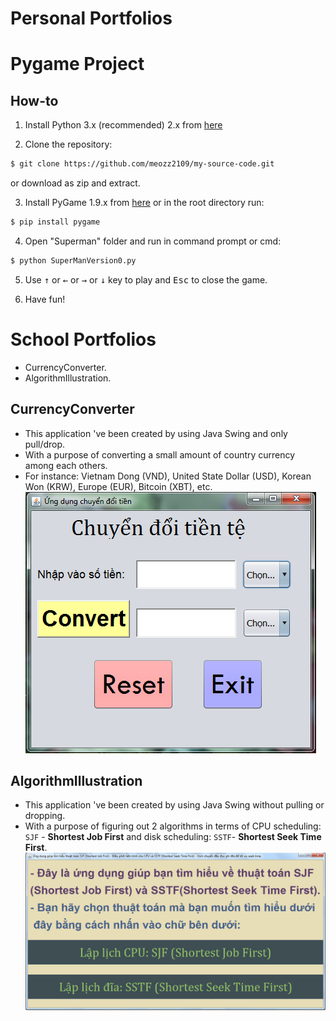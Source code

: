# Personal Portfolios
# Pygame Project
## How-to

1. Install Python 3.x (recommended) 2.x from [here](https://www.python.org/download/releases/)

2. Clone the repository:

```bash
$ git clone https://github.com/meozz2109/my-source-code.git
```

or download as zip and extract.

3. Install PyGame 1.9.x from [here](http://www.pygame.org/download.shtml) or in the root directory run:

```bash
$ pip install pygame
```
4. Open "Superman" folder and run in command prompt or cmd:

```bash
$ python SuperManVersion0.py
```
5. Use <kbd>&uarr;</kbd> or <kbd>&larr;</kbd> or <kbd>&rarr;</kbd> or <kbd>&darr;</kbd> key to play and <kbd>Esc</kbd> to close the game.

6. Have fun!

# School Portfolios
* CurrencyConverter.
* AlgorithmIllustration.
## CurrencyConverter
* This application 've been created by using Java Swing and only pull/drop.
* With a purpose of converting a small amount of country currency among each others.
* For instance: Vietnam Dong (VND), United State Dollar (USD), Korean Won (KRW), Europe (EUR), Bitcoin (XBT), etc.
[![Screen Shot](Images/CurrencyConverterScreenShot.png)](https://github.com/meozz2109/my-source-code/) 
## AlgorithmIllustration
* This application 've been created by using Java Swing without pulling or dropping.
* With a purpose of figuring out 2 algorithms in terms of CPU scheduling: ``SJF`` - **Shortest Job First** and disk scheduling: ``SSTF``- **Shortest Seek Time First**.
[![Screen Shot](Images/AlgorithmClarificationScreenShot.png)](https://github.com/meozz2109/my-source-code/)
